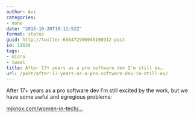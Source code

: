 ```yaml
---
author: Avi
categories:
- none
date: "2015-10-20T10:11:52Z"
format: status
guid: http://twitter-656472906940198912-post
id: 11634
tags:
- micro
- tweet
title: After 17+ years as a pro software dev I’m still ex…
url: /post/after-17-years-as-a-pro-software-dev-im-still-ex/
---
```

After 17+ years as a pro software dev I’m still excited by the work, but we have some awful and egregious problems:

[mjknox.com/women-in-tech/…](http://mjknox.com/women-in-tech/re:invent/2015/10/09/re:Play-Horroshow.html)